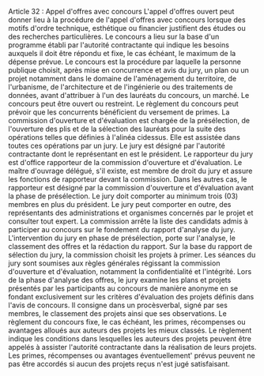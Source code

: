 Article 32 : Appel d'offres avec concours
L'appel d'offres ouvert peut donner lieu à la procédure de l'appel
d'offres avec concours lorsque des motifs d'ordre technique,
esthétique ou financier justifient des études ou des recherches
particulières.
Le concours a lieu sur la base d'un programme établi par l'autorité
contractante qui indique les besoins auxquels il doit être répondu et
fixe, le cas échéant, le maximum de la dépense prévue.
Le concours est la procédure par laquelle la personne publique choisit,
après mise en concurrence et avis du jury, un plan ou un projet
notamment dans le domaine de l'aménagement du territoire, de
l'urbanisme, de l'architecture et de l'ingénierie ou des traitements
de données, avant d'attribuer à l'un des lauréats du concours, un
marché. Le concours peut être ouvert ou restreint. Le règlement du
concours peut prévoir que les concurrents bénéficient du versement de
primes.
La commission d'ouverture et d'évaluation est chargée de la
présélection, de l'ouverture des plis et de la sélection des lauréats
pour la suite des opérations telles que définies à l'alinéa cidessus.
Elle est assistée dans toutes ces opérations par un jury.
Le jury est désigné par l'autorité contractante dont le représentant en
est le président. Le rapporteur du jury est d'office rapporteur de la
commission d'ouverture et d'évaluation. Le maître d'ouvrage délégué,
s'il existe, est membre de droit du jury et assure les fonctions de
rapporteur devant la commission. Dans les autres cas, le rapporteur est
désigné par la commission d'ouverture et d'évaluation avant la phase de
présélection.
Le jury doit comporter au minimum trois (03) membres en plus du
président.
Le jury peut comporter en outre, des représentants des administrations
et organismes concernés par le projet et consulter tout expert.
La commission arrête la liste des candidats admis à participer au
concours sur le fondement du rapport d'analyse du jury.
L'intervention du jury en phase de présélection, porte sur l'analyse,
le classement des offres et la rédaction du rapport. Sur la base du
rapport de sélection du jury, la commission choisit les projets à
primer.
Les séances du jury sont soumises aux règles générales régissant la
commission d'ouverture et d'évaluation, notamment la confidentialité et
l'intégrité.
Lors de la phase d'analyse des offres, le jury examine les plans et
projets présentés par les participants au concours de manière anonyme en
se fondant exclusivement sur les critères d'évaluation des projets
définis dans l'avis de concours. Il consigne dans un procèsverbal,
signé par ses membres, le classement des projets ainsi que ses
observations.
Le règlement du concours fixe, le cas échéant, les primes, récompenses
ou avantages alloués aux auteurs des projets les mieux classés.
Le règlement indique les conditions dans lesquelles les auteurs des
projets peuvent être appelés à assister l'autorité contractante dans la
réalisation de leurs projets.
Les primes, récompenses ou avantages éventuellement' prévus peuvent ne
pas être accordés si aucun des projets reçus n'est jugé satisfaisant.